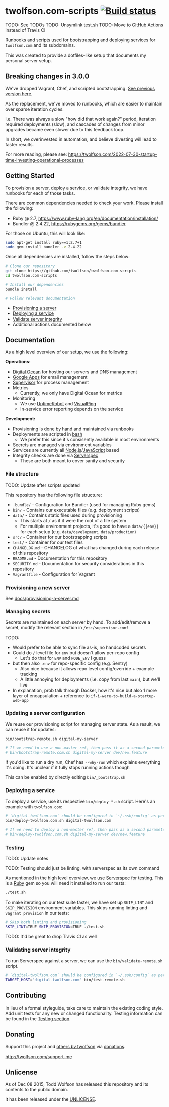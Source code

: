 # twolfson.com-scripts [![Build status](https://travis-ci.org/twolfson/twolfson.com-scripts.png?branch=master)](https://travis-ci.org/twolfson/twolfson.com-scripts)

TODO: See TODOs
TODO: Unsymlink test.sh
TODO: Move to GitHub Actions instead of Travis CI

Runbooks and scripts used for bootstrapping and deploying services for `twolfson.com` and its subdomains.

This was created to provide a dotfiles-like setup that documents my personal server setup.

## Breaking changes in 3.0.0
We've dropped Vagrant, Chef, and scripted bootstrapping. [See previous version here](https://github.com/twolfson/twolfson.com-scripts/tree/2.44.0).

As the replacement, we've moved to runbooks, which are easier to maintain over sparse iteration cycles.

i.e. There was always a slow "how did that work again?" period, iteration required deployments (slow), and cascades of changes from minor upgrades became even slower due to this feedback loop.

In short, we overinvested in automation, and believe divesting will lead to faster results.

For more reading, please see: https://twolfson.com/2022-07-30-startup-time-investing-operational-processes

## Getting Started
To provision a server, deploy a service, or validate integrity, we have runbooks for each of those tasks.

There are common dependencies needed to check your work. Please install the following:

- Ruby @ 2.7, https://www.ruby-lang.org/en/documentation/installation/
- Bundler @ 2.4.22, https://rubygems.org/gems/bundler

For those on Ubuntu, this will look like:

```bash
sudo apt-get install ruby==1:2.7+1
sudo gem install bundler -v 2.4.22
```

Once all dependencies are installed, follow the steps below:

```bash
# Clone our repository
git clone https://github.com/twolfson/twolfson.com-scripts
cd twolfson.com-scripts

# Install our dependencies
bundle install

# Follow relevant documentation
```

- [Provisioning a server](docs/provisioning-a-server.md)
- [Deploying a service](#deploying-a-service)
- [Validate server integrity](#validating-server-integrity)
- Additional actions documented below

## Documentation
As a high level overview of our setup, we use the following:

**Operations:**

- [Digital Ocean][] for hosting our servers and DNS management
- [Google Apps][] for email management
- [Supervisor][] for process management
- Metrics
    - Currently, we only have Digital Ocean for metrics
- Monitoring
    - We use [UptimeRobot][] and [VisualPing][]
    - In-service error reporting depends on the service

[Digital Ocean]: http://digitalocean.com/
[Google Apps]: https://apps.google.com/
[Supervisor]: https://github.com/Supervisor/supervisor
[UptimeRobot]: https://uptimerobot.com/
[VisualPing]: https://visualping.io/

**Development:**

- Provisioning is done by hand and maintained via runbooks
- Deployments are scripted in [bash][]
    - We prefer this since it's consisently available in most environments
- Secrets are managed via environment variables
- Services are currently all [Node.js][]/[JavaScript][] based
- Integrity checks are done via [Serverspec][]
    - These are both meant to cover sanity and security

[bash]: https://www.gnu.org/software/bash/
[Node.js]: https://nodejs.org/
[JavaScript]: https://en.wikipedia.org/wiki/JavaScript
[Serverspec]: http://serverspec.org/

### File structure
TODO: Update after scripts updated

This repository has the following file structure:

- `.bundle/` - Configuration for Bundler (used for managing Ruby gems)
- `bin/` - Contains our executable files (e.g. deployment scripts)
- `data/` - Contains static files used during provisioning
    - This starts at `/` as if it were the root of a file system
    - For multiple environment projects, it's good to have a `data/{{env}}` for each setup (e.g. `data/development`, `data/production`)
- `src/` - Container for our bootstrapping scripts
- `test/` - Container for our test files
- `CHANGELOG.md` - CHANGELOG of what has changed during each release of this repository
- `README.md` - Documentation for this repository
- `SECURITY.md` - Documentation for security considerations in this repository
- `Vagrantfile` - Configuration for Vagrant

### Provisioning a new server
See [docs/provisioning-a-server.md](docs/provisioning-a-server.md)

### Managing secrets
Secrets are maintained on each server by hand. To add/edit/remove a secret, modify the relevant section in `/etc/supervisor.conf`

TODO:
- Would prefer to be able to sync file as-is, no handcoded secrets
- Could do `/` level file for `env` but doesn't allow per-repo config
    - Let's do that for `ENV` and `NODE_ENV` I guess
- but then also `.env` for repo-specific config (e.g. Sentry)
    - Also nice because it allows repo level config/override + example tracking
    - A little annoying for deployments (i.e. copy from last `main`), but we'll live
- In explanation, prob talk through Docker, how it's nice but also 1 more layer of encapsulation + reference to `if-i-were-to-build-a-startup-web-app`

### Updating a server configuration
We reuse our provisioning script for managing server state. As a result, we can reuse it for updates:

```bash
bin/bootstrap-remote.sh digital-my-server

# If we need to use a non-master ref, then pass it as a second parameter
# bin/bootstrap-remote.com.sh digital-my-server dev/new.feature
```

If you'd like to run a dry run, Chef has `--why-run` which explains everything it's doing. It's unclear if it fully stops running actions though

This can be enabled by directly editing `bin/_bootstrap.sh`

### Deploying a service
To deploy a service, use its respective `bin/deploy-*.sh` script. Here's an example with `twolfson.com`:

```bash
# `digital-twolfson.com` should be configured in `~/.ssh/config` as per provisioning notes
bin/deploy-twolfson.com.sh digital-twolfson.com

# If we need to deploy a non-master ref, then pass as a second parameter
# bin/deploy-twolfson.com.sh digital-my-server dev/new.feature
```

### Testing
TODO: Update notes

TODO: Testing should just be linting, with serverspec as its own command

As mentioned in the high level overview, we use [Serverspec][] for testing. This is a [Ruby][] gem so you will need it installed to run our tests:

```bash
./test.sh
```

To make iterating on our test suite faster, we have set up `SKIP_LINT` and `SKIP_PROVISION` environment variables. This skips running linting and `vagrant provision` in our tests:

```bash
# Skip both linting and provisioning
SKIP_LINT=TRUE SKIP_PROVISION=TRUE ./test.sh
```

TODO: It'd be great to drop Travis CI as well

[Ruby]: https://www.ruby-lang.org/en/

### Validating server integrity
To run Serverspec against a server, we can use the `bin/validate-remote.sh` script.

```bash
# `digital-twolfson.com` should be configured in `~/.ssh/config` as per provisioning notes
TARGET_HOST="digital-twolfson.com" bin/test-remote.sh
```

## Contributing
In lieu of a formal styleguide, take care to maintain the existing coding style. Add unit tests for any new or changed functionality. Testing information can be found in the [Testing section](#testing).

## Donating
Support this project and [others by twolfson][twolfson-projects] via [donations][twolfson-support-me].

<http://twolfson.com/support-me>

[twolfson-projects]: http://twolfson.com/projects
[twolfson-support-me]: http://twolfson.com/support-me

## Unlicense
As of Dec 08 2015, Todd Wolfson has released this repository and its contents to the public domain.

It has been released under the [UNLICENSE][].

[UNLICENSE]: UNLICENSE

